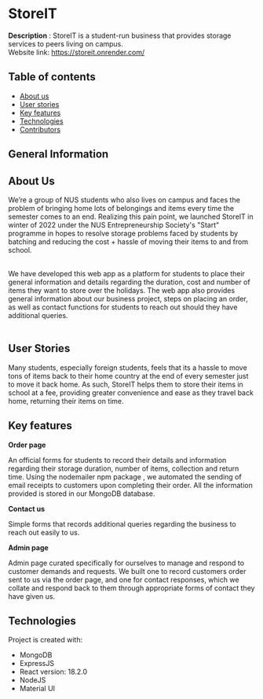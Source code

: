 # StoreIT

**Description** : StoreIT is a student-run business that provides storage services to peers living on campus.
<br>Website link: https://storeit.onrender.com/</br>

## Table of contents

- [About us](#about-us)
- [User stories](#user-stories)
- [Key features](#key-features)
- [Technologies](#technologies)
- [Contributors](#contributors)

## General Information

## About Us

We’re a group of NUS students who also lives on campus and faces the problem of bringing home lots of belongings and items every time the semester comes to an end. Realizing this pain point, we launched StoreIT in winter of 2022 under the NUS Entrepreneurship Society's "Start" programme in hopes to resolve storage problems faced by students by batching and reducing the cost + hassle of moving their items to and from school.

<br>
We have developed this web app as a platform for students to place their general information and details regarding the duration, cost and number of items they want to store over the holidays. The web app also provides general information about our business project, steps on placing an order, as well as contact functions for students to reach out should they have additional queries.
</br>

<br/>

## User Stories

Many students, especially foreign students, feels that its a hassle to move tons of items back to their home country at the end of every semester just to move it back home. As such, StoreIT helps them to store their items in school at a fee, providing greater convenience and ease as they travel back home, returning their items on time.

## Key features

**Order page**

An official forms for students to record their details and information regarding their storage duration, number of items, collection and return time. Using the nodemailer npm package , we automated the sending of email receipts to customers upon completing their order. All the information provided is stored in our MongoDB database.

**Contact us** 

Simple forms that records additional queries regarding the business to reach out easily to us.


**Admin page**

Admin page curated specifically for ourselves to manage and respond to customer demands and requests. We built one to record customers order sent to us via the order page, and one for contact responses, which we collate and respond back to them through appropriate forms of contact they have given us.


## Technologies

Project is created with:

- MongoDB
- ExpressJS
- React version: 18.2.0
- NodeJS
- Material UI
